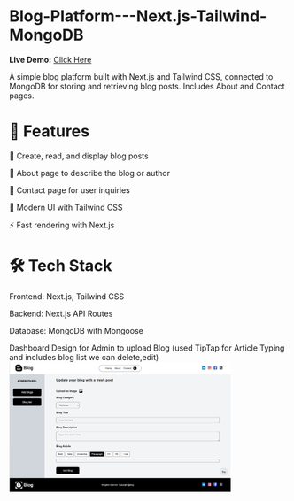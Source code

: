 # Blog-Platform---Next.js-Tailwind-MongoDB

**Live Demo:** [Click Here](https://blog-platform-next-js-tailwind-mong.vercel.app/)

A simple blog platform built with Next.js and Tailwind CSS, connected to MongoDB for storing and retrieving blog posts.
Includes About and Contact pages.


# 🚀 Features
📝 Create, read, and display blog posts

📄 About page to describe the blog or author

📩 Contact page for user inquiries

🎨 Modern UI with Tailwind CSS

⚡ Fast rendering with Next.js


# 🛠 Tech Stack
Frontend: Next.js, Tailwind CSS

Backend: Next.js API Routes

Database: MongoDB with Mongoose

Dashboard Design for Admin to upload Blog (used TipTap for Article Typing and includes blog list we can delete,edit)
<img src="public/dash.png" alt="Home Page" width="400">
